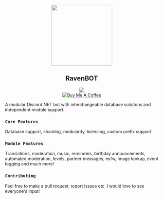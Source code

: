 <p align="center">
   <img src="https://ravendb.net/Content/img/home/raven.png" width="200" />
<h2 align="center">RavenBOT</h2>
<p align="center">
   <a href="https://discord.me/passive"><img src="https://img.shields.io/badge/Invite-PassiveModding-7289DA.svg?longCache=true&style=flat-square&logo=discord"/></a>
   <br/>
   <a href="https://www.buymeacoffee.com/Passive" target="_blank"><img src="https://www.buymeacoffee.com/assets/img/custom_images/black_img.png" alt="Buy Me A Coffee" style="height: auto !important;width: auto !important;" ></a>
</p>
</p>

A modular Discord.NET bot with interchangeable database solutions and independent module support.
### `Core Features`
Database support, sharding, modularity, licensing, custom prefix support
### `Module Features`
Translations, moderation, music, reminders, birthday announcements, automated moderation, levels, partner messages, nsfw, image lookup, event logging and much more!
### `Contributing`
Feel free to make a pull request, report issues etc. I would love to see everyone's input!

